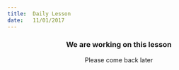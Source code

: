 ```yaml
---
title:  Daily Lesson
date:   11/01/2017
---
```


### <center>We are working on this lesson</center>
<center>Please come back later</center>